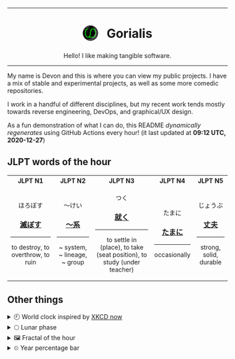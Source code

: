 ***

<h1 align="center">
<sub>
    <img src="readme/resources/avatar.png" height="36">
</sub>
&nbsp;
Gorialis
</h1>
<p align="center">
Hello! I like making tangible software.
</p>

***

My name is Devon and this is where you can view my public projects. I have a mix of stable and experimental projects, as well as some more comedic repositories.

I work in a handful of different disciplines, but my recent work tends mostly towards reverse engineering, DevOps, and graphical/UX design.

As a fun demonstration of what I can do, this README *dynamically regenerates* using GitHub Actions every hour! (it last updated at **09:12 UTC, 2020-12-27**)

<h2>JLPT words of the hour</h2>
<table>
    <tr>
        <th>JLPT N1</th>
        <th>JLPT N2</th>
        <th>JLPT N3</th>
        <th>JLPT N4</th>
        <th>JLPT N5</th>
    </tr>
    <tr>
        <td>
            <p align="center">ほろぼす</p>
            <h3 align="center"><b><a href="https://jisho.org/search/%E6%BB%85%E3%81%BC%E3%81%99">滅ぼす</a></b></h3>
            <hr>
            <p align="center">to destroy,<wbr> to overthrow,<wbr> to ruin</p>
        </td>
        <td>
            <p align="center">～けい</p>
            <h3 align="center"><b><a href="https://jisho.org/search/%EF%BD%9E%E7%B3%BB">～系</a></b></h3>
            <hr>
            <p align="center">~ system,<wbr> ~ lineage,<wbr> ~ group</p>
        </td>
        <td>
            <p align="center">つく</p>
            <h3 align="center"><b><a href="https://jisho.org/search/%E5%B0%B1%E3%81%8F">就く</a></b></h3>
            <hr>
            <p align="center">to settle in (place),<wbr> to take (seat position),<wbr> to study (under teacher)</p>
        </td>
        <td>
            <p align="center">たまに</p>
            <h3 align="center"><b><a href="https://jisho.org/search/%E3%81%9F%E3%81%BE%E3%81%AB">たまに</a></b></h3>
            <hr>
            <p align="center">occasionally</p>
        </td>
        <td>
            <p align="center">じょうぶ</p>
            <h3 align="center"><b><a href="https://jisho.org/search/%E4%B8%88%E5%A4%AB">丈夫</a></b></h3>
            <hr>
            <p align="center">strong,<wbr> solid,<wbr> durable</p>
        </td>
    </tr>
</table>

<h2>Other things</h2>
<details>
<summary>🕘  World clock inspired by <a href="https://xkcd.com/now">XKCD now</a></summary>

> <img src="generated/now.png" width="512">

</details>
<details>
<summary>🌕 Lunar phase</summary>

The moon is approximately 45.07% through its phase (Full Moon).

</details>
<details>
<summary>&#x1f5bc; Fractal of the hour</summary>

> <img src="generated/fractal.png" width="512">

</details>
<details>
<summary>&#x23f2; Year percentage bar</summary>
<pre><code>2020 [███████████████████▁] 98.74%</code></pre>
</details>
